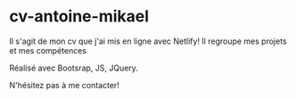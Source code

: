 # cv-antoine-mikael

Il s'agit de mon cv que j'ai mis en ligne avec Netlify!
Il regroupe mes projets et mes compétences

Réalisé avec Bootsrap, JS, JQuery.

N'hésitez pas à me contacter!
